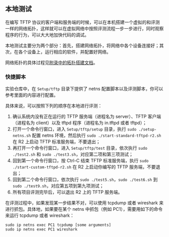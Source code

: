 ## 本地测试

在编写 TFTP 协议的客户端和服务端的时候，可以在本机搭建一个虚拟的和评测一样的网络拓扑，这样就可以在虚拟网络中按照评测流程一步一步进行，同时观察程序的行为，可以大大地加快代码的调试。

本地测试主要分为两个部分：首先，搭建网络拓扑，将网络中各个设备连接好；其次，在各个设备上，运行相应的软件，并配置好网络。

网络拓扑的具体过程见[附录中的拓扑搭建文档](../../appendix/topology.md)。

### 快捷脚本

实验仓库中，在 `Setup/tftp` 目录下提供了 netns 配置脚本以及评测脚本，你可以参考里面的内容进行配置。

具体来说，可以按照下列的顺序在本地进行评测：

1. 确认系统内没有正在运行的 TFTP 服务端（进程名为 server）、TFTP 客户端（进程名为 client）以及 tftpd 程序（进程名为 in.tftpd 或者 tftpd）；
2. 打开一个命令行窗口，进入 `Setup/tftp/setup` 目录，执行 `sudo ./setup-netns.sh` 配置 netns 环境，然后执行 `sudo ./start-standard-tftpd-r2.sh` 在 R2 上启动 TFTP 标准服务端，不要退出；
3. 再打开一个命令行窗口，进入 `Setup/tftp/test` 目录，依次执行 `sudo ./test2.sh` 和 `sudo ./test3.sh`，对应第二项和第三项测试；
4. 回到第一个命令行窗口，按 Ctrl-C 结束 TFTP 标准服务端，执行 `sudo ./start-custom-tftpd-r2.sh` 在 R2 上启动你编写的 TFTP 服务端，不要退出；
5. 回到第二个命令行窗口，依次执行 `sudo ./test5.sh`，`sudo ./test6.sh` 到 `sudo ./test9.sh`，对应第五项到第九项测试；
6. 所有项目评测完毕后，可以退出 R2 上的 TFTP 服务端。

在评测过程中，如果发现某一步结果不对，可以使用 tcpdump 或者 wireshark 来进行抓包。具体地，如果要在某个 netns 中抓包（例如 PC1），需要用如下的命令来运行 tcpdump 或者 wireshark：

```shell
sudo ip netns exec PC1 tcpdump [some arguments]
sudo ip netns exec PC1 wireshark
```